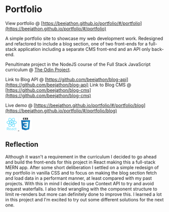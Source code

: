 # Portfolio

View portfolio @ [https://beejathon.github.io/portfolio/#/portfolio](https://beejathon.github.io/portfolio/#/portfolio)

A simple portfolio site to showcase my web development work. Redesigned and refactored to include a blog section, one of two front-ends for a full-stack application including a separate CMS front-end and an API only back-end.

Penultimate project in the NodeJS course of the Full Stack JavaScript curriculum @ [The Odin Project](https://www.theodinproject.com/lessons/nodejs-blog-api).

Link to Blog API @ [https://github.com/beejathon/blog-api](https://github.com/beejathon/blog-api)
Link to Blog CMS @ [https://github.com/beejathon/blog-cms](https://github.com/beejathon/blog-cms)

Live demo @ [https://beejathon.github.io/portfolio/#/portfolio/blog](https://beejathon.github.io/portfolio/#/portfolio/blog)

<p align="left"> 
<a href="https://reactjs.org/" target="_blank"> <img src="https://raw.githubusercontent.com/devicons/devicon/master/icons/react/react-original-wordmark.svg" alt="react" width="40" height="40"/> </a>
<a href="https://www.w3schools.com/css/" target="_blank"> <img src="https://raw.githubusercontent.com/devicons/devicon/master/icons/css3/css3-original-wordmark.svg" alt="css3" width="40" height="40"/> </a>
</p>

## Reflection

Although it wasn't a requirement in the curriculum I decided to go ahead and build the front-ends for this project in React making this a full-stack MERN app. After some short deliberation I settled on a simple redesign of my portfolio in vanilla CSS and to focus on making the blog section fetch and load data in a performant manner, at least compared with my past projects. With this in mind I decided to use Context API to try and avoid request waterfalls. I also tried wrangling with the component structure to limit re-renders but more can definitely done to improve this. I learned a lot in this project and I'm excited to try out some different solutions for the next one.
